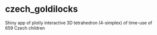 # czech_goldilocks
Shiny app of plotly interactive 3D tetrahedron (4-simplex) of time-use of 659 Czech children 
